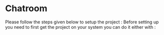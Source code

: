 # Chatroom #

Please follow the steps given below to setup the project :
Before setting up you need to first get the project on your system you can do it either with :


